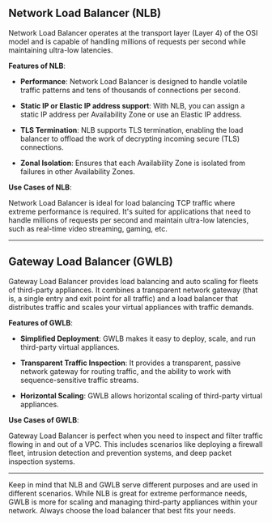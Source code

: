## Network Load Balancer (NLB)

Network Load Balancer operates at the transport layer (Layer 4) of the OSI model and is capable of handling millions of requests per second while maintaining ultra-low latencies. 

**Features of NLB**:

- **Performance**: Network Load Balancer is designed to handle volatile traffic patterns and tens of thousands of connections per second.

- **Static IP or Elastic IP address support**: With NLB, you can assign a static IP address per Availability Zone or use an Elastic IP address.

- **TLS Termination**: NLB supports TLS termination, enabling the load balancer to offload the work of decrypting incoming secure (TLS) connections.

- **Zonal Isolation**: Ensures that each Availability Zone is isolated from failures in other Availability Zones.

**Use Cases of NLB**:

Network Load Balancer is ideal for load balancing TCP traffic where extreme performance is required. It's suited for applications that need to handle millions of requests per second and maintain ultra-low latencies, such as real-time video streaming, gaming, etc.

---

## Gateway Load Balancer (GWLB)

Gateway Load Balancer provides load balancing and auto scaling for fleets of third-party appliances. It combines a transparent network gateway (that is, a single entry and exit point for all traffic) and a load balancer that distributes traffic and scales your virtual appliances with traffic demands.

**Features of GWLB**:

- **Simplified Deployment**: GWLB makes it easy to deploy, scale, and run third-party virtual appliances.

- **Transparent Traffic Inspection**: It provides a transparent, passive network gateway for routing traffic, and the ability to work with sequence-sensitive traffic streams.

- **Horizontal Scaling**: GWLB allows horizontal scaling of third-party virtual appliances.

**Use Cases of GWLB**:

Gateway Load Balancer is perfect when you need to inspect and filter traffic flowing in and out of a VPC. This includes scenarios like deploying a firewall fleet, intrusion detection and prevention systems, and deep packet inspection systems.

---

Keep in mind that NLB and GWLB serve different purposes and are used in different scenarios. While NLB is great for extreme performance needs, GWLB is more for scaling and managing third-party appliances within your network. Always choose the load balancer that best fits your needs.